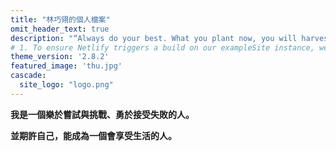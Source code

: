 ```yaml
---
title: "林巧翎的個人檔案"
omit_header_text: true
description: "“Always do your best. What you plant now, you will harvest later.”"
# 1. To ensure Netlify triggers a build on our exampleSite instance, we need to change a file in the exampleSite directory.
theme_version: '2.8.2'
featured_image: 'thu.jpg'
cascade:
  site_logo: "logo.png"
---
```

**我是一個樂於嘗試與挑戰、勇於接受失敗的人。**

**並期許自己，能成為一個會享受生活的人。**


